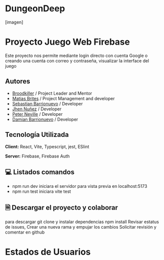 # DungeonDeep

[imagen]


# Proyecto Juego Web Firebase 

Este proyecto nos permite mediante login directo con cuenta Google
o creando una cuenta con correo y contraseña, visualizar la interface del juego
## Autores

- [Broodkiller](https://github.com/estebancano-dev) /  Project Leader and Mentor
- [Matias Brites](https://www.github.com/MatiasDBrites) / Project Management and developer
- [Sebastian Barrionuevo](https://www.github.com/sebastianbarrionuebo) / Developer
- [Jhen Nuñez](https://www.github.com/JxElektro) / Developer
- [Peter Neville](https://www.github.com/pneville83) / Developer
- [Damian Barrionuevo]() / Developer

## Tecnología Utilizada

**Client:** React, Vite, Typescript, jest, ESlint

**Server:** Firebase, Firebase Auth


## 💻  Listados comandos
* npm run dev iniciara el servidor para vista previa en localhost:5173
* npm run test iniciara vite test

## 🗎 Descargar el proyecto y colaborar

para descargar git clone y instalar dependencias npm install
Revisar estatus de issues, Crear una nueva rama y empujar los cambios
Solicitar revisión y comentar en github


# Estados de Usuarios 
<!-- * 0: incializado 
* 1: loading 
* 2: login completo 
* 3: login pero sin registro 
* 4: no hay nadie loggeado 
* 5: ya existe username 
* 6: nuevo username / click en continuar -->
